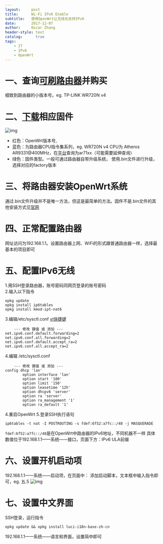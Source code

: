 ```yaml
---
layout:     post
title:      Wi-Fi IPv6 Enable
subtitle:   使用OpenWrt让无线也支持IPv6
date:       2017-12-07
author:     Oscar Zhang
header-style: text
catalog:      true
tags:
    - IT
    - IPv6
    - OpenWrt
---
```

# 一、查询[可刷路由器](https://wiki.openwrt.org/toh/start)并购买

细致到路由器的小版本号。eg. TP-LINK WR720N v4

# 二、[下载](https://downloads.openwrt.org/)相应固件
    
![img][1]   
    
- 红色：OpenWrt版本号,  
- 蓝色：为路由器CPU指令集系列，eg. WR720N v4 CPU为 Atheros AR9331@400MHz，在[平台](https://dev.openwrt.org/wiki/platforms)查询为ar71xx（可能需要延伸查询）  
- 绿色：固件类型。一般可通过路由器自带升级系统， 使用.bin文件进行升级，选择对应的factory版本

# 三、将路由器安装OpenWrt系统

通过.bin文件升级并不是唯一方法，但这是最简单的方法。固件不是.bin文件的其他安装方式见[官网](https://wiki.openwrt.org)

# 四、正常配置路由器
    
网址访问为192.168.1.1。设置路由器上网、WiFi的形式跟普通路由器一样，选择最基本的项目即可

# 五、配置IPv6无线

1.用SSH登录路由器，账号密码同网页登录的账号密码  
2.输入以下指令

    opkg update 
    opkg install ip6tables  
    opkg install kmod-ipt-nat6
    
3.编辑/etc/sysctl.conf [vi快捷键](http://www.runoob.com/linux/linux-vim.html)

        --- 修改 键值 或 添加 ---
    net.ipv6.conf.default.forwarding=2
    net.ipv6.conf.all.forwarding=2
    net.ipv6.conf.default.accept_ra=2
    net.ipv6.conf.all.accept_ra=2

4.编辑 /etc/sysctl.conf

        --- 修改 键值 或 添加 ---
    config dhcp 'lan'
            option interface 'lan'
            option start '100'
            option limit '150'
            option leasetime '12h'
            option dhcpv6 'server'
            option ra 'server'
            option ra_management '1'
            option ra_default '1'
            
4.重启OpenWrt
5.登录SSH执行语句

    ip6tables -t nat -I POSTROUTING -s fdef:6f52:a7fc::/48 -j MASQUERADE

`fdef:6f52:a7fc::/48`是在OpenWrt中路由器的IPv6地址，不同机器不一样
具体数值位于192.168.1.1——系统——接口，页面下方：IPv6 ULA前缀

# 六、设置开机启动项
192.168.1.1——系统——启动项，在页面中：
添加启动脚本，文本框中输入指令即可，eg. 五.5
![img][2]
            
# 七、设置中文界面
SSH登录，运行指令

    opkg update && opkg install luci-i18n-base-zh-cn
    
192.168.1.1——系统——语言和界面，设置简中即可

[1]: https://raw.githubusercontent.com/zbhoscar/zbhoscar.github.io/master/img/in-post/post-openwrt/1.png
[2]: https://raw.githubusercontent.com/zbhoscar/zbhoscar.github.io/master/img/in-post/post-openwrt/2.png












